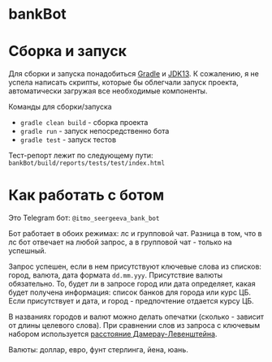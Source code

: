# bankBot

# Сборка и запуск

Для сборки и запуска понадобиться [Gradle](https://docs.gradle.org/current/userguide/installation.html) и [JDK13](https://www.oracle.com/java/technologies/javase-jdk13-downloads.html). К сожалению, я не успела написать скрипты, которые бы облегчали запуск проекта, автоматически загружая все 
необходимые компоненты.

Команды для сборки/запуска
* ```gradle clean build``` - сборка проекта
* ```gradle run``` - запуск непосредственно бота
* ```gradle test``` - запуск тестов

Тест-репорт лежит по следующему пути: ```bankBot/build/reports/tests/test/index.html```

# Как работать с ботом

Это Telegram бот: ```@itmo_seergeeva_bank_bot```

Бот работает в обоих режимах: лс и групповой чат. Разница в том, что в лс бот отвечает на любой запрос, а в групповой чат - только на успешный.

Запрос успешен, если в нем присутствуют ключевые слова из списков: город, валюта, дата формата ```dd.mm.yyy```. 
Присутствие валюты обязательно. То, будет ли в запросе город или дата определяет, какая будет получена информация: список банков для города или курс ЦБ.
Если присутствует и дата, и город - предпочтение отдается курсу ЦБ.

В названиях городов и валют можно делать опечатки (сколько - зависит от длины целевого слова). При сравнении слов из запроса с ключевым набором используется [расстояние Дамерау-Левенштейна](https://neerc.ifmo.ru/wiki/index.php?title=%D0%97%D0%B0%D0%B4%D0%B0%D1%87%D0%B0_%D0%BE_%D1%80%D0%B0%D1%81%D1%81%D1%82%D0%BE%D1%8F%D0%BD%D0%B8%D0%B8_%D0%94%D0%B0%D0%BC%D0%B5%D1%80%D0%B0%D1%83-%D0%9B%D0%B5%D0%B2%D0%B5%D0%BD%D1%88%D1%82%D0%B5%D0%B9%D0%BD%D0%B0).

Валюты: доллар, евро, фунт стерлинга, йена, юань.
